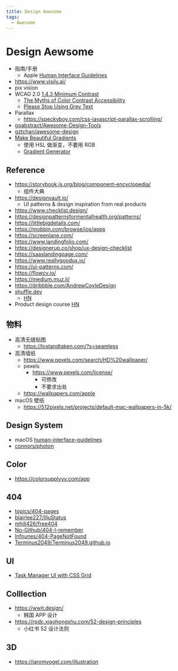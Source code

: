 ```yaml
---
title: Design Aewsome
tags:
  - Awesome
---
```


# Design Aewsome

- 指南/手册
  - Apple [Human Interface Guidelines](https://developer.apple.com/design/human-interface-guidelines/guidelines/overview)
- https://www.visily.ai/
- pix vision
- WCAG 2.0 [1.4.3 Minimum Contrast](https://www.w3.org/TR/UNDERSTANDING-WCAG20/visual-audio-contrast-contrast.html)
  - [The Myths of Color Contrast Accessibility](https://uxmovement.com/buttons/the-myths-of-color-contrast-accessibility/)
  - [Please Stop Using Grey Text](https://atangledwebweweave.com/please-stop-using-grey-text-3d3e71acfca8)
- Parallax
  - https://speckyboy.com/css-javascript-parallax-scrolling/
- [goabstract/Awesome-Design-Tools](https://github.com/goabstract/Awesome-Design-Tools)
- [gztchan/awesome-design](https://github.com/gztchan/awesome-design)
- [Make Beautiful Gradients](https://www.joshwcomeau.com/css/make-beautiful-gradients/)
  - 使用 HSL 做渐变，不要用 RGB
  - [Gradient Generator](https://www.joshwcomeau.com/gradient-generator/)

## Reference

- https://storybook.js.org/blog/component-encyclopedia/
  - 组件大典
- https://designvault.io/
  - UI patterns & design inspiration from real products
- https://www.checklist.design/
- https://designpatternsformentalhealth.org/patterns/
- https://littlebigdetails.com/
- https://mobbin.com/browse/ios/apps
- https://screenlane.com/
- https://www.landingfolio.com/
- https://designerup.co/shop/ux-design-checklist
- https://saaslandingpage.com/
- https://www.reallygoodux.io/
- https://ui-patterns.com/
- https://flowcv.io/
- https://medium.muz.li/
- https://dribbble.com/AndrewCoyleDesign
- [shuffle.dev](https://shuffle.dev/)
  - [HN](https://news.ycombinator.com/item?id=29349079)
- Product design course [HN](https://news.ycombinator.com/item?id=30426569)

## 物料

- 高清无缝贴图
  - https://lostandtaken.com/?s=seamless
- 高清墙纸
  - https://www.pexels.com/search/HD%20wallpaper/
  - pexels
    - https://www.pexels.com/license/
      - 可修改
      - 不要求出处
  - https://wallpapers.com/apple
- macOS 壁纸
  - https://512pixels.net/projects/default-mac-wallpapers-in-5k/

## Design System

- macOS [human-interface-guidelines](https://developer.apple.com/design/human-interface-guidelines/macos/overview/themes/)
- [connors/photon](https://github.com/connors/photon)

## Color

- https://colorsupplyyy.com/app

## 404

- [topics/404-pages](https://github.com/topics/404-pages)
- [blairlee227/IlluStatus](https://github.com/blairlee227/IlluStatus)
- [mhill426/free404](https://github.com/mhill426/free404)
- [No-Github/404-I-remember](https://github.com/No-Github/404-I-remember)
- [lnfnunes/404-PageNotFound](https://github.com/lnfnunes/404-PageNotFound)
- [Terminus2049/Terminus2049.github.io](https://github.com/Terminus2049/Terminus2049.github.io)

## UI

- [Task Manager UI with CSS Grid](https://codepen.io/TurkAysenur/full/QWyPMgq)

## Colllection

- https://wwit.design/
  - 韩国 APP 设计
- https://rpdc.xiaohongshu.com/52-design-principles
  - 小红书 52 设计法则

## 3D

- https://jaromvogel.com/illustration
